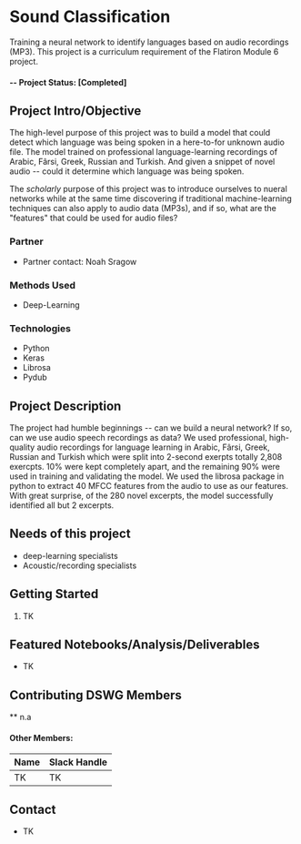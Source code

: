 # Sound Classification
Training a neural network to identify languages based on audio recordings (MP3).  This project is a curriculum requirement of the Flatiron Module 6 project.

#### -- Project Status: [Completed]

## Project Intro/Objective
The high-level purpose of this project was to build a model that could detect which language was being spoken in a here-to-for unknown audio file.  The model trained on professional language-learning recordings of Arabic, Fârsi, Greek, Russian and Turkish.  And given a snippet of novel audio -- could it determine which language was being spoken.  

The *scholarly* purpose of this project was to introduce ourselves to nueral networks while at the same time discovering if traditional machine-learning techniques can also apply to audio data (MP3s), and if so, what are the "features" that could be used for audio files? 

### Partner
* Partner contact: Noah Sragow

### Methods Used
* Deep-Learning

### Technologies
* Python
* Keras
* Librosa
* Pydub

## Project Description
The project had humble beginnings -- can we build a neural network?  If so, can we use audio speech recordings as data? We used professional, high-quality audio recordings for language learning in Arabic, Fârsi, Greek, Russian and Turkish which were split into 2-second exerpts totally 2,808 exercpts.  10% were kept completely apart, and the remaining 90% were used in training and validating the model. We used the librosa package in python to extract 40 MFCC features from the audio to use as our features.  With great surprise, of the 280 novel excerpts, the model successfully identified all but 2 excerpts.  

## Needs of this project

- deep-learning specialists
- Acoustic/recording specialists

## Getting Started

1. TK

## Featured Notebooks/Analysis/Deliverables
* TK


## Contributing DSWG Members

** n.a

#### Other Members:

|Name     |  Slack Handle   | 
|---------|-----------------|
|TK |    TK  |

## Contact
* TK
